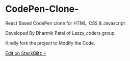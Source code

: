 # CodePen-Clone-

React Based CodePen clone for HTML, CSS & Javascript

Developed By Dharmik Patel of Lazzy_coders group.

Kindly fork the project to Modify the Code.

[Edit on StackBlitz ⚡️](https://stackblitz.com/edit/codepen-clone)
